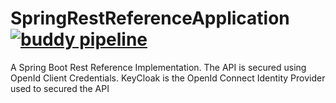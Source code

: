# SpringRestReferenceApplication [![buddy pipeline](https://app.buddy.works/dennisvchacko/springrestreferenceapplication/pipelines/pipeline/284223/badge.svg?token=5815216d1e4318b9cf12d16708bc4f9b68833b78df3d38cd1ea111cd80ef6b6a "buddy pipeline")](https://app.buddy.works/dennisvchacko/springrestreferenceapplication/pipelines/pipeline/284223)
A Spring Boot Rest Reference Implementation. The API is secured using OpenId Client Credentials. KeyCloak is the OpenId Connect Identity Provider used to secured the API
